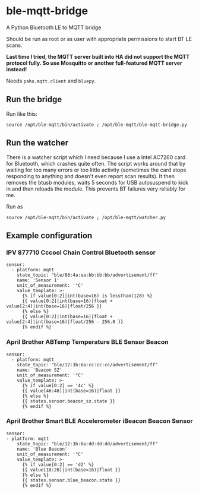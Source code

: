 # ble-mqtt-bridge
A Python Bluetooth LE to MQTT bridge

Should be run as root or as user with appropriate permissions to start BT LE scans.

__Last time I tried, the MQTT server built into HA did not support the MQTT protocol fully. So use Mosquitto or another full-featured MQTT server instead!__

Needs `paho.mqtt.client` and `bluepy`.

## Run the bridge
Run like this:
```
source /opt/ble-mqtt/bin/activate ; /opt/ble-mqtt/ble-mqtt-bridge.py
```

## Run the watcher
There is a watcher script which I need because I use a Intel AC7260 card for Bluetooth, which crashes quite often. The script works around that by waiting for too many errors or too little activity (sometimes the card stops responding to anything and doesn't even report scan results).
It then removes the btusb modules, waits 5 seconds for USB autosuspend to kick in and then reloads the module. This prevents BT failures very reliably for me.

Run as
```
source /opt/ble-mqtt/bin/activate ; /opt/ble-mqtt/watcher.py
```

## Example configuration
### IPV 877710 Cccool Chain Control Bluetooth sensor
```
sensor:
  - platform: mqtt
    state_topic: "ble/88:4a:ea:bb:bb:bb/advertisement/ff"
    name: 'Sensor 1'
    unit_of_measurement: '°C'
    value_template: >-
      {% if value[0:2]|int(base=16) is lessthan(128) %}
      {{ value[0:2]|int(base=16)|float + value[2:4]|int(base=16)|float/256 }}
      {% else %}
      {{ value[0:2]|int(base=16)|float + value[2:4]|int(base=16)|float/256 - 256.0 }}
      {% endif %}
```

### April Brother ABTemp Temperature BLE Sensor Beacon
```
sensor:
  - platform: mqtt
    state_topic: "ble/12:3b:6a:cc:cc:cc/advertisement/ff"
    name: 'Beacon SZ'
    unit_of_measurement: '°C'
    value_template: >-
      {% if value[0:2] == '4c' %}
      {{ value[46:48]|int(base=16)|float }}
      {% else %}
      {{ states.sensor.beacon_sz.state }}
      {% endif %}
```
### April Brother Smart BLE Accelerometer iBeacon Beacon Sensor
```
sensor:
- platform: mqtt
    state_topic: "ble/12:3b:6a:dd:dd:dd/advertisement/ff"
    name: 'Blue Beacon'
    unit_of_measurement: '°C'
    value_template: >-
      {% if value[0:2] == 'd2' %}
      {{ value[18:20]|int(base=16)|float }}
      {% else %}
      {{ states.sensor.blue_beacon.state }}
      {% endif %}
```
